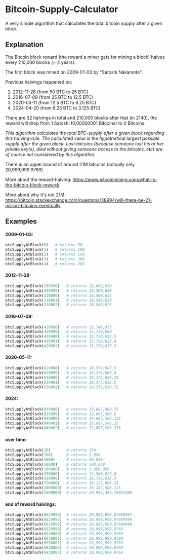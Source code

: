 # Bitcoin-Supply-Calculator

A very simple algorithm that calculates the total bitcoin supply after a given block

## Explanation

The Bitcoin block reward (the reward a miner gets for mining a block) halves every 210,000 blocks (~ 4 years).

The first block was mined on 2009-01-03 by "Satoshi Nakamoto".

Previous halvings happened on:
1) 2012-11-28 (from 50 BTC to 25 BTC)
2) 2016-07-09 (from 25 BTC to 12.5 BTC)
3) 2020-05-11 (from 12.5 BTC to 6.25 BTC)
4) 2024-04-20 (from 6.25 BTC to 3.125 BTC)

There are 32 halvings in total and 210,000 blocks after that (in 2140), the reward will drop from 1 Satoshi (0,00000001 Bitcoins) to 0 Bitcoins.

*This algorithm calculates the total BTC-supply after a given block regarding this halving-rule. The calculated value is the hypothetical largest possible supply after the given block. Lost bitcoins (because someone lost his or her private key(s), died without giving someone access to the bitcoins, etc) are of course not considered by this algorithm.*

There is an upper bound of around 21M bitcoins (actually only 20,999,999.9769).

More about the reward-halving: https://www.bitcoinmining.com/what-is-the-bitcoin-block-reward/

More about why it's not 21M: https://bitcoin.stackexchange.com/questions/38994/will-there-be-21-million-bitcoins-eventually

## Examples

#### 2009-01-03:
```python
btcSupplyAtBlock(0)   # returns 50
btcSupplyAtBlock(1)   # returns 100
btcSupplyAtBlock(2)   # returns 150
btcSupplyAtBlock(3)   # returns 200
btcSupplyAtBlock(4)   # returns 250
```

#### 2012-11-28:
```python
btcSupplyAtBlock(209998)   # returns 10,499,950
btcSupplyAtBlock(209999)   # returns 10,500,000
btcSupplyAtBlock(210000)   # returns 10,500,025
btcSupplyAtBlock(210001)   # returns 10,500,050
btcSupplyAtBlock(210002)   # returns 10,500,075
```

#### 2016-07-09:
```python
btcSupplyAtBlock(419998)   # returns 15,749,975
btcSupplyAtBlock(419999)   # returns 15,750,000
btcSupplyAtBlock(420000)   # returns 15,750,012.5
btcSupplyAtBlock(420001)   # returns 15,750,025.0
btcSupplyAtBlock(420002)   # returns 15,750,037.5
```

#### 2020-05-11:
```python
btcSupplyAtBlock(629998)   # returns 18,374,987.5
btcSupplyAtBlock(629999)   # returns 18,375,000.0
btcSupplyAtBlock(630000)   # returns 18,375,006.25
btcSupplyAtBlock(630001)   # returns 18,375,012.5
btcSupplyAtBlock(630002)   # returns 18,375,018.75
```

#### 2024:
```python
btcSupplyAtBlock(839998)   # returns 19,687,493.75
btcSupplyAtBlock(839999)   # returns 19,687,500.0
btcSupplyAtBlock(840000)   # returns 19,687,503.125
btcSupplyAtBlock(840001)   # returns 19,687,506.25
btcSupplyAtBlock(840002)   # returns 19,687,509.375
```

#### over time:
```python
btcSupplyAtBlock(10)       # returns 550
btcSupplyAtBlock(100)      # returns 5,050
btcSupplyAtBlock(1000)     # returns 50,050
btcSupplyAtBlock(10000)    # returns 500,050
btcSupplyAtBlock(100000)   # returns 5,000,050
btcSupplyAtBlock(250000)   # returns 11,500,025.0
btcSupplyAtBlock(500000)   # returns 16,750,012.5
btcSupplyAtBlock(750000)   # returns 19,125,006.25
btcSupplyAtBlock(1000000)  # returns 20,187,503.125
btcSupplyAtBlock(2500000)  # returns 20,994,384.78851406
```

#### end of reward halvings:
```python
btcSupplyAtBlock(6929996)  # returns 20,999,999.97689997
btcSupplyAtBlock(6929997)  # returns 20,999,999.97689998
btcSupplyAtBlock(6929998)  # returns 20,999,999.97689999
btcSupplyAtBlock(6929999)  # returns 20,999,999.9769
btcSupplyAtBlock(6930000)  # returns 20,999,999.9769
btcSupplyAtBlock(6930001)  # returns 20,999,999.9769
btcSupplyAtBlock(6930002)  # returns 20,999,999.9769
btcSupplyAtBlock(6930003)  # returns 20,999,999.9769
btcSupplyAtBlock(6930004)  # returns 20,999,999.9769
```
